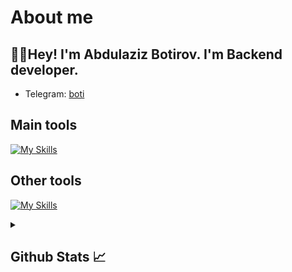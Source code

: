 # About me
<p><h2>👋🏻Hey! I'm Abdulaziz Botirov. I'm Backend developer.</h2></p>

- Telegram:                           [boti](https://t.me/iabdulazizbotiroev)
## Main tools
[![My Skills](https://skillicons.dev/icons?i=c,python,django,react,nodejs,docker)](https://skillicons.dev)

## Other tools
[![My Skills](https://skillicons.dev/icons?i=git,github,postgresql,sqlite,mysql,vscode,pycharm,postman,notion,photoshop)](https://skillicons.dev)

<details>
  <summary><b><h2>Github Stats 📈 <h2></b></summary>
  <a href="[https://github.com/abdulazizbotirov"]
    <p align="left">
      <img src="https://github-profile-summary-cards.vercel.app/api/cards/profile-details?username=abdulazizbotirov&theme=github_dark">
      <img align="left" src="https://github-profile-summary-cards.vercel.app/api/cards/stats?username=abdulazizbotirov&theme=github_dark">
      <img align="left" src="https://github-profile-summary-cards.vercel.app/api/cards/productive-time?username=abdulazizbotirov&theme=github_dark&utcOffset=5"><br>
    </p>
  </a> 
</details>
